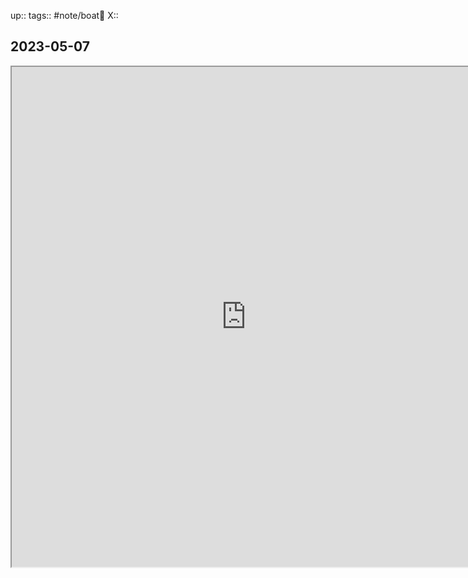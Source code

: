 up::
tags:: #note/boat🚤 
X:: 

## 2023-05-07


<iframe width=750 height=800 src="https://www.mapmyride.com/workout/7257488467" />



